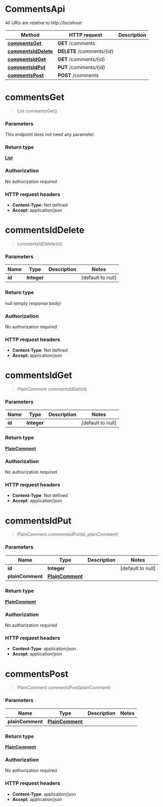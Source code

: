 # CommentsApi

All URIs are relative to *http://localhost*

Method | HTTP request | Description
------------- | ------------- | -------------
[**commentsGet**](CommentsApi.md#commentsGet) | **GET** /comments | 
[**commentsIdDelete**](CommentsApi.md#commentsIdDelete) | **DELETE** /comments/{id} | 
[**commentsIdGet**](CommentsApi.md#commentsIdGet) | **GET** /comments/{id} | 
[**commentsIdPut**](CommentsApi.md#commentsIdPut) | **PUT** /comments/{id} | 
[**commentsPost**](CommentsApi.md#commentsPost) | **POST** /comments | 


<a name="commentsGet"></a>
# **commentsGet**
> List commentsGet()



### Parameters
This endpoint does not need any parameter.

### Return type

[**List**](../\Models/PlainComment.md)

### Authorization

No authorization required

### HTTP request headers

- **Content-Type**: Not defined
- **Accept**: application/json

<a name="commentsIdDelete"></a>
# **commentsIdDelete**
> commentsIdDelete(id)



### Parameters

Name | Type | Description  | Notes
------------- | ------------- | ------------- | -------------
 **id** | **Integer**|  | [default to null]

### Return type

null (empty response body)

### Authorization

No authorization required

### HTTP request headers

- **Content-Type**: Not defined
- **Accept**: application/json

<a name="commentsIdGet"></a>
# **commentsIdGet**
> PlainComment commentsIdGet(id)



### Parameters

Name | Type | Description  | Notes
------------- | ------------- | ------------- | -------------
 **id** | **Integer**|  | [default to null]

### Return type

[**PlainComment**](../\Models/PlainComment.md)

### Authorization

No authorization required

### HTTP request headers

- **Content-Type**: Not defined
- **Accept**: application/json

<a name="commentsIdPut"></a>
# **commentsIdPut**
> PlainComment commentsIdPut(id, plainComment)



### Parameters

Name | Type | Description  | Notes
------------- | ------------- | ------------- | -------------
 **id** | **Integer**|  | [default to null]
 **plainComment** | [**PlainComment**](../\Models/PlainComment.md)|  |

### Return type

[**PlainComment**](../\Models/PlainComment.md)

### Authorization

No authorization required

### HTTP request headers

- **Content-Type**: application/json
- **Accept**: application/json

<a name="commentsPost"></a>
# **commentsPost**
> PlainComment commentsPost(plainComment)



### Parameters

Name | Type | Description  | Notes
------------- | ------------- | ------------- | -------------
 **plainComment** | [**PlainComment**](../\Models/PlainComment.md)|  |

### Return type

[**PlainComment**](../\Models/PlainComment.md)

### Authorization

No authorization required

### HTTP request headers

- **Content-Type**: application/json
- **Accept**: application/json

